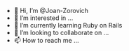 - 👋 Hi, I’m @Joan-Zorovich
- 👀 I’m interested in ...
- 🌱 I’m currently learning Ruby on Rails
- 💞️ I’m looking to collaborate on ...
- 📫 How to reach me ...

<!---
Joan-Zorovich/Joan-Zorovich is a ✨ special ✨ repository because its `README.md` (this file) appears on your GitHub profile.
You can click the Preview link to take a look at your changes.
--->
